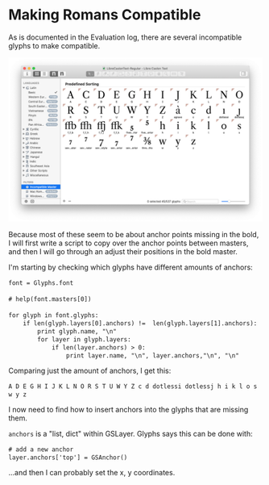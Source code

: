 # Making Romans Compatible

As is documented in the Evaluation log, there are several incompatible glyphs to make compatible.

![](assets/incompatible-glyphs.png)

Because most of these seem to be about anchor points missing in the bold, I will first write a script to copy over the anchor points between masters, and then I will go through an adjust their positions in the bold master.

I'm starting by checking which glyphs have different amounts of anchors:

```
font = Glyphs.font

# help(font.masters[0])

for glyph in font.glyphs:
	if len(glyph.layers[0].anchors) !=  len(glyph.layers[1].anchors):
		print glyph.name, "\n"
		for layer in glyph.layers:
			if len(layer.anchors) > 0:
				print layer.name, "\n", layer.anchors,"\n", "\n"
```

Comparing just the amount of anchors, I get this:

```
A D E G H I J K L N O R S T U W Y Z c d dotlessi dotlessj h i k l o s w y z
```

I now need to find how to insert anchors into the glyphs that are missing them.

`anchors` is a "list, dict" within GSLayer. Glyphs says this can be done with:

```
# add a new anchor
layer.anchors['top'] = GSAnchor()
```

...and then I can probably set the x, y coordinates.
